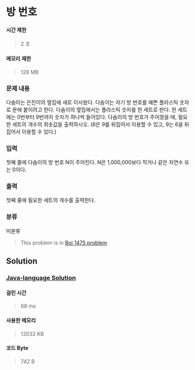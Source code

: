 # 방 번호
#### 시간 제한
> 2 초
#### 메모리 제한
> 128 MB
### 문제 내용

다솜이는 은진이의 옆집에 새로 이사왔다. 다솜이는 자기 방 번호를 예쁜 플라스틱 숫자로 문에 붙이려고 한다.
다솜이의 옆집에서는 플라스틱 숫자를 한 세트로 판다. 한 세트에는 0번부터 9번까지 숫자가 하나씩 들어있다. 다솜이의 방 번호가 주어졌을 때, 필요한 세트의 개수의 최솟값을 출력하시오. (6은 9를 뒤집어서 이용할 수 있고, 9는 6을 뒤집어서 이용할 수 있다.)

### 입력

첫째 줄에 다솜이의 방 번호 N이 주어진다. N은 1,000,000보다 작거나 같은 자연수 또는 0이다.

### 출력

첫째 줄에 필요한 세트의 개수를 출력한다.

### 분류
미분류
> This problem is in [Boj 1475 problem](https://www.acmicpc.net/problem/1475)

## Solution
### [Java-language Solution](./main.java)
#### 걸린 시간
> 68 ms
#### 사용한 메모리
> 13032 KB
#### 코드 Byte
> 742 B
